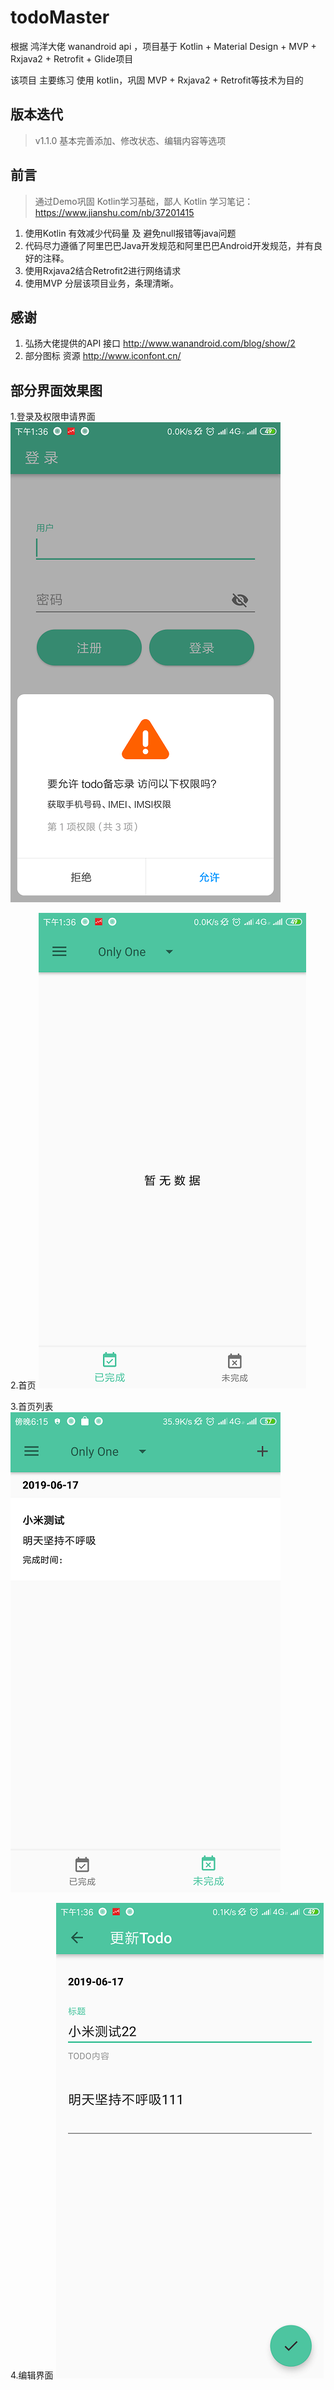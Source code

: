 # todoMaster
根据 鸿洋大佬 wanandroid api ，项目基于 Kotlin +  Material Design + MVP + Rxjava2 + Retrofit + Glide项目

该项目 主要练习 使用 kotlin，巩固  MVP + Rxjava2 + Retrofit等技术为目的


## 版本迭代

> v1.1.0
> 基本完善添加、修改状态、编辑内容等选项

## 前言
> 通过Demo巩固 Kotlin学习基础，鄙人 Kotlin 学习笔记：https://www.jianshu.com/nb/37201415

1. 使用Kotlin 有效减少代码量 及 避免null报错等java问题
2. 代码尽力遵循了阿里巴巴Java开发规范和阿里巴巴Android开发规范，并有良好的注释。
3. 使用Rxjava2结合Retrofit2进行网络请求
4. 使用MVP 分层该项目业务，条理清晰。


## 感谢

1. 弘扬大佬提供的API 接口     http://www.wanandroid.com/blog/show/2
2. 部分图标 资源             http://www.iconfont.cn/

## 部分界面效果图

1.登录及权限申请界面
![image](https://github.com/yangmingchuan/todoMaster/blob/master/img/pre_login.png)

2.首页
![image](https://github.com/yangmingchuan/todoMaster/blob/master/img/emty_home.png)

3.首页列表
![image](https://github.com/yangmingchuan/todoMaster/blob/master/img/detail.png)

4.编辑界面
![image](https://github.com/yangmingchuan/todoMaster/blob/master/img/home.png)
